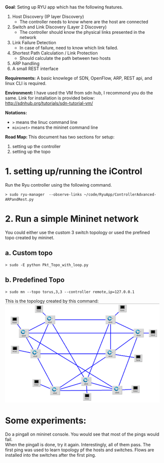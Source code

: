 <b>Goal</b>: Seting up RYU app which has the following features.
 1. Host Discovery (IP layer Discovery)
    - The controller needs to know where are the host are connected
 2. Switch and Link Discovery (Layer 2 Discovery)
    - The controller should know the physical links presented in the network
 3. Link Failure Detection
    - In case of failure, need to know which link failed.
 4. Shortest Path Calculation / Link Protection
    - Should calculate the path between two hosts
 5. ARP handling
 6. A small REST interface


<b>Requirements:</b>
A basic knowlege of SDN, OpenFlow, ARP, REST api, and linux CLI is required. 

<b>Environment: </b> I have used the VM from sdn hub, I recommond you do the same. Link for installation is provided below: http://sdnhub.org/tutorials/sdn-tutorial-vm/


<b>Notations: </b>
 - `>` means the linuc command line <br>
 - `mininet>` means the mininet command line

<b>Road Map: </b>This document has two sections for setup: 

 1. setting up the controller 
 2. setting up the topo
 
# 1. setting up/running the iControl #
Run the Ryu controller using the following command. 
```shell
> sudo ryu-manager  --observe-links ~/code/RyuApp/ControllerAdvanced-ARPandRest.py
```

# 2. Run a simple Mininet network #
You could either use the custom 3 switch topology or used the prefined topo created by mininet. 

## a. Custom topo
```shell
> sudo -E python Pkt_Topo_with_loop.py
```

## b. Predefined Topo
```shell
> sudo mn --topo torus,3,3 --controller remote,ip=127.0.0.1
```
This is the topology created by this command: 
![Alt text](resources/TorusTopo.PNG?raw=true  "Topology created by mn --topo torus,3,3 ")

# Some experiments:

Do a pingall on mininet console. You would see that most of the pings would fail.  
When the pingall is done, try it again. Interestingly, all of them pass. 
The first ping was used to learn topology pf the hosts and switches. Flows are installed into the switches after the first ping.



